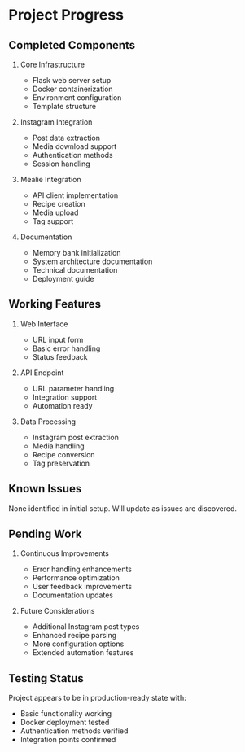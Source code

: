 # Project Progress

## Completed Components
1. Core Infrastructure
   - Flask web server setup
   - Docker containerization
   - Environment configuration
   - Template structure

2. Instagram Integration
   - Post data extraction
   - Media download support
   - Authentication methods
   - Session handling

3. Mealie Integration
   - API client implementation
   - Recipe creation
   - Media upload
   - Tag support

4. Documentation
   - Memory bank initialization
   - System architecture documentation
   - Technical documentation
   - Deployment guide

## Working Features
1. Web Interface
   - URL input form
   - Basic error handling
   - Status feedback

2. API Endpoint
   - URL parameter handling
   - Integration support
   - Automation ready

3. Data Processing
   - Instagram post extraction
   - Media handling
   - Recipe conversion
   - Tag preservation

## Known Issues
None identified in initial setup. Will update as issues are discovered.

## Pending Work
1. Continuous Improvements
   - Error handling enhancements
   - Performance optimization
   - User feedback improvements
   - Documentation updates

2. Future Considerations
   - Additional Instagram post types
   - Enhanced recipe parsing
   - More configuration options
   - Extended automation features

## Testing Status
Project appears to be in production-ready state with:
- Basic functionality working
- Docker deployment tested
- Authentication methods verified
- Integration points confirmed

